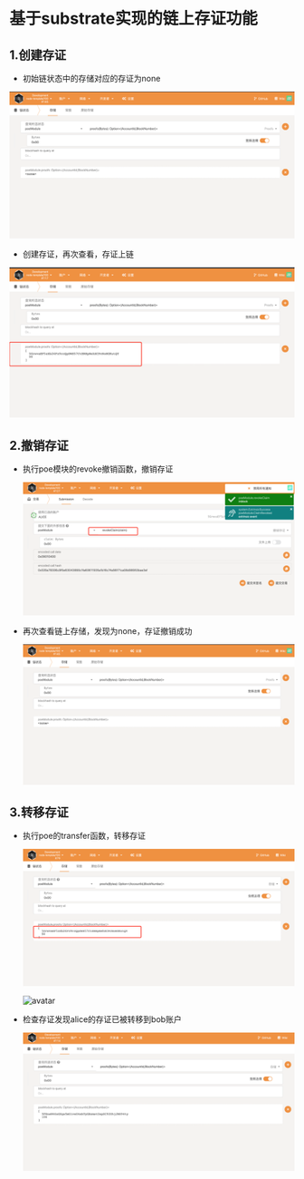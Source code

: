 #  基于substrate实现的链上存证功能

##  1.创建存证

-  初始链状态中的存储对应的存证为none

  ![avatar](./img/init.png)

-  创建存证，再次查看，存证上链

  ![avatar](./img/create.png)

##  2.撤销存证

- 执行poe模块的revoke撤销函数，撤销存证

  ![avatar](./img/revoke.png)

- 再次查看链上存储，发现为none，存证撤销成功

  ![avatar](./img/init.png)

##  3.转移存证

- 执行poe的transfer函数，转移存证

  ![avatar](./img/alice.png)
  
  ![avatar](./img/alictobob.png)

- 检查存证发现alice的存证已被转移到bob账户
  
  ![avatar](./img/bob.png)
